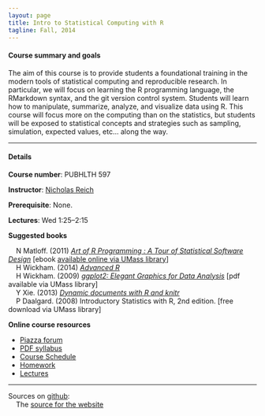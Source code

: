 ```yaml
---
layout: page
title: Intro to Statistical Computing with R
tagline: Fall, 2014
---
```



#### Course summary and goals

The aim of this course is to provide students a foundational training in the modern tools of statistical computing and reproducible research. In particular, we will focus on learning the R programming language, the RMarkdown syntax, and the git version control system. Students will learn how to manipulate, summarize, analyze, and visualize data using R. This course will focus more on the computing than on the statistics, but students will be exposed to statistical concepts and strategies such as sampling, simulation, expected values, etc... along the way. 

---

#### Details

**Course number**: PUBHLTH 597

**Instructor**: [Nicholas Reich](http://people.umass.edu/nick)

<!--**Office hours**: Wed 9&ndash;10-->

**Prerequisite**: None.

**Lectures**: Wed 1:25&ndash;2:15

<!--**[Resources and further reading](pages/resources.html)** -->

**Suggested books** 

&nbsp; &nbsp; N Matloff. (2011) _[Art of R Programming : A Tour of Statistical Software Design](http://www.nostarch.com/artofr.htm)_ [ebook [available online via UMass library](http://silk.library.umass.edu/login?url=http://site.ebrary.com/lib/umassa/Top?id=10513550)] <br>
&nbsp; &nbsp; H Wickham. (2014) _[Advanced R](http://adv-r.had.co.nz/)_<br>
&nbsp; &nbsp; H Wickham. (2009) _[ggplot2: Elegant Graphics for Data Analysis](http://www.amazon.com/ggplot2-Elegant-Graphics-Data-Analysis/dp/0387981403/)_ [pdf available via UMass library]<br>
&nbsp; &nbsp; Y Xie. (2013) _[Dynamic documents with R and knitr](http://www.amazon.com/exec/obidos/ASIN/1482203537/7210-20)_<br>
&nbsp; &nbsp; P Daalgard. (2008) Introductory Statistics with R, 2nd edition. [free download via UMass library]  

**Online course resources**

* [Piazza forum](http://piazza.com/umass/fall2014/pubhlth597/home)
* [PDF syllabus](assets/statComp2014_ReichSyllabus.pdf)
* [Course Schedule](pages/schedule.html)
* [Homework](pages/homework.html)
* [Lectures](pages/lectures.html)


---

Sources on [github](http://github.com):<br>
&nbsp; &nbsp; The [source for the website](https://github.com/nickreich/statComp2014/tree/gh-pages) 
